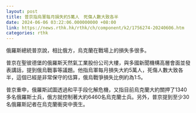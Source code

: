 ```yaml
---
layout: post
title: 普京指烏軍每月損失約5萬人　死傷人數大致各半
date: 2024-06-06 03:22:06.000000000 +08:00
link: https://news.rthk.hk/rthk/ch/component/k2/1756274-20240606.htm
categories: rthk
---
```


俄羅斯總統普京說，相比俄方，烏克蘭在戰場上的損失多很多。

普京在聖彼德堡的俄羅斯天然氣工業股份公司大樓，與多國新聞機構高層會面並發表講話，提到俄烏戰事等議題。他指烏軍每月損失大約5萬人，死傷人數大致各半，這個已經是非常保守的估算，俄烏戰爭損失比例約為1:5。

普京重申，俄羅斯試圖透過和平手段化解危機，又指目前烏克蘭大約關押了1340多名俄羅斯士兵，俄方就控制著大約6460名烏克蘭士兵。另外，普京提到至少30名俄羅斯記者在烏克蘭衝突中喪生。
